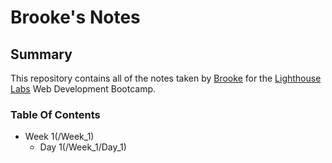 # Brooke's Notes

## Summary
This repository contains all of the notes taken by [Brooke](https://github.com/B-Waterman) for the [Lighthouse Labs](https://www.lighthouselabs.ca/) Web Development Bootcamp.

### Table Of Contents
* Week 1(/Week_1)
  * Day 1(/Week_1/Day_1)